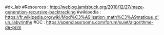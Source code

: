 #dk_lab
#Resources : http://weblog.jamisbuck.org/2010/12/27/maze-generation-recursive-backtracking
#wikipedia : https://fr.wikipedia.org/wiki/Mod%C3%A9lisation_math%C3%A9matique_d'un_labyrinthe
#OC : https://openclassrooms.com/forum/sujet/algorithme-de-prim